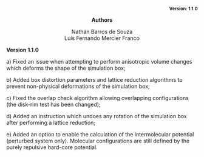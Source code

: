<p align="right"><b><sub>Version: 1.1.0</sub></b></p>

<p align="center"><b>Authors</b></p>
<p align="center">
Nathan Barros de Souza<br>
Luís Fernando Mercier Franco<br></p>

**Version 1.1.0**

a) Fixed an issue when attempting to perform anisotropic volume changes which deforms the shape of the simulation box;

b) Added box distortion parameters and lattice reduction algorithms to prevent non-physical deformations of the simulation box;

c) Fixed the overlap check algorithm allowing overlapping configurations (the disk-rim test has been changed);

d) Added an instruction which undoes any rotation of the simulation box after performing a lattice reduction;

e) Added an option to enable the calculation of the intermolecular potential (perturbed system only). Molecular configurations are still defined by the purely repulsive hard-core potential.
